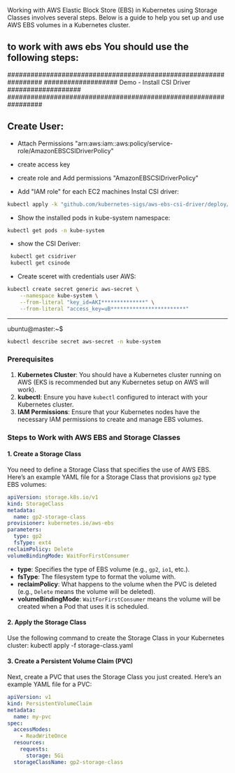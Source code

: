 Working with AWS Elastic Block Store (EBS) in Kubernetes using Storage Classes involves several steps. Below is a guide to help you set up and use AWS EBS volumes in a Kubernetes cluster. 
 
 ## to work with aws ebs You should use the following steps:
#################################################################
################### Demo - Install CSI Driver ###################
#################################################################

##  **Create User**:
- Attach Permissions "arn:aws:iam::aws:policy/service-role/AmazonEBSCSIDriverPolicy"

- create access key

- create role and Add permissions "AmazonEBSCSIDriverPolicy"

- Add "IAM role" for each EC2  machines
 Instal CSI driver:
 ```bash
kubectl apply -k "github.com/kubernetes-sigs/aws-ebs-csi-driver/deploy/kubernetes/overlays/stable/?ref=release-1.14" 
```
- Show the installed pods in kube-system namespace:
```bash
kubectl get pods -n kube-system
```
- show the CSI Deriver:
```bash
 kubectl get csidriver
 kubectl get csinode
 ```

- Create sceret with credentials user AWS:
```bash
kubectl create secret generic aws-secret \
    --namespace kube-system \
    --from-literal "key_id=AKI**************" \
    --from-literal "access_key=uB************************"
```

---
ubuntu@master:~$ 
```bash
kubectl describe secret aws-secret -n kube-system
```



### Prerequisites 
 
1. **Kubernetes Cluster**: You should have a Kubernetes cluster running on AWS (EKS is recommended but any Kubernetes setup on AWS will work). 
2. **kubectl**: Ensure you have `kubectl` configured to interact with your Kubernetes cluster. 
3. **IAM Permissions**: Ensure that your Kubernetes nodes have the necessary IAM permissions to create and manage EBS volumes. 
 
### Steps to Work with AWS EBS and Storage Classes 
 
#### 1. Create a Storage Class 
 
You need to define a Storage Class that specifies the use of AWS EBS. Here’s an example YAML file for a Storage Class that provisions `gp2` type EBS volumes:
```yaml
apiVersion: storage.k8s.io/v1
kind: StorageClass
metadata:
  name: gp2-storage-class
provisioner: kubernetes.io/aws-ebs
parameters:
  type: gp2
  fsType: ext4
reclaimPolicy: Delete
volumeBindingMode: WaitForFirstConsumer
```


- **type**: Specifies the type of EBS volume (e.g., `gp2`, `io1`, etc.). 
- **fsType**: The filesystem type to format the volume with. 
- **reclaimPolicy**: What happens to the volume when the PVC is deleted (e.g., `Delete` means the volume will be deleted). 
- **volumeBindingMode**: `WaitForFirstConsumer` means the volume will be created when a Pod that uses it is scheduled. 
 
#### 2. Apply the Storage Class 
 
Use the following command to create the Storage Class in your Kubernetes cluster:
kubectl apply -f storage-class.yaml
#### 3. Create a Persistent Volume Claim (PVC) 
 
Next, create a PVC that uses the Storage Class you just created. Here’s an example YAML file for a PVC:
```yaml
apiVersion: v1
kind: PersistentVolumeClaim
metadata:
  name: my-pvc
spec:
  accessModes:
    - ReadWriteOnce
  resources:
    requests:
      storage: 5Gi
  storageClassName: gp2-storage-class
```

